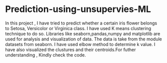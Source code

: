 # Prediction-using-unsupervies-ML

In this project , I have tried to predict whether a certain iris flower belongs to Setosa, Versicolor or Virginica class. I have used K means clustering technique to do so.
Libraries like seaborn,pandas,numpy and matplotlib are used for analysis and visualization of data. The data is take from the module datasets from seaborn. I have used elbow method to determine k value. I have also visualized the clustures and their centroids.For futher understanding , Kindly check the code.
